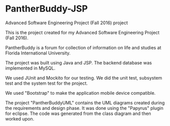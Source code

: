 # PantherBuddy-JSP
Advanced Software Engineering Project (Fall 2016) project

This is the project created for my Advanced Software Engineering Project (Fall 2016).

PantherBuddy is a forum for collection of information on life and studies at Florida International University.

The project was built using Java and JSP. The backend database was implemented in MySQL.

We used JUnit and Mockito for our testing. We did the unit test, subsystem test and the system test for the project.

We used "Bootstrap" to make the application mobile device compatible.

The project "PantherBuddyUML" contains the UML diagrams created during the requirements and design phase. It was done using the "Papyrus" plugin for eclipse.
The code was generated from the class diagram and then worked upon.

